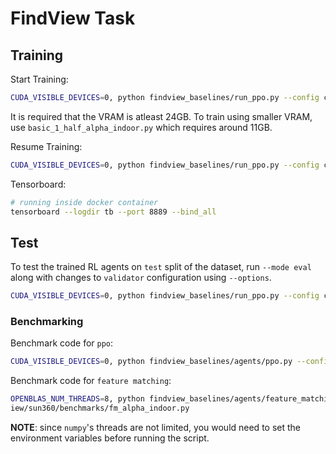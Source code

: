 # FindView Task

## Training

Start Training:

```Bash
CUDA_VISIBLE_DEVICES=0, python findview_baselines/run_ppo.py --config configs/findview/sun360/rl/basic_1_alpha_indoor.py --mode train
```

It is required that the VRAM is atleast 24GB. To train using smaller VRAM, use `basic_1_half_alpha_indoor.py` which requires around 11GB.

Resume Training:

```Bash
CUDA_VISIBLE_DEVICES=0, python findview_baselines/run_ppo.py --config configs/findview/sun360/rl/basic_1_alpha_indoor.py --mode train --options trainer.resume=True
```

Tensorboard:

```Bash
# running inside docker container
tensorboard --logdir tb --port 8889 --bind_all
```

## Test

To test the trained RL agents on `test` split of the dataset, run `--mode eval` along with changes to `validator` configuration using `--options`.

```Bash
CUDA_VISIBLE_DEVICES=0, python findview_baselines/run_ppo.py --config configs/findview/sun360/rl/basic_1_alpha_indoor.py --mode eval --options validator.num_envs=1
```

### Benchmarking

Benchmark code for `ppo`:

```Bash
CUDA_VISIBLE_DEVICES=0, python findview_baselines/agents/ppo.py --config configs/findview/sun360/benchmarks/ppo_alpha_indoor.py --ckpt-path results/checkpoints/sun360_alpha_indoor/basic/run_1/ckpt.best.pth
```

Benchmark code for `feature matching`:

```Bash
OPENBLAS_NUM_THREADS=8, python findview_baselines/agents/feature_matching.py --config configs/findv
iew/sun360/benchmarks/fm_alpha_indoor.py
```

__NOTE__: since `numpy`'s threads are not limited, you would need to set the environment variables before running the script.
